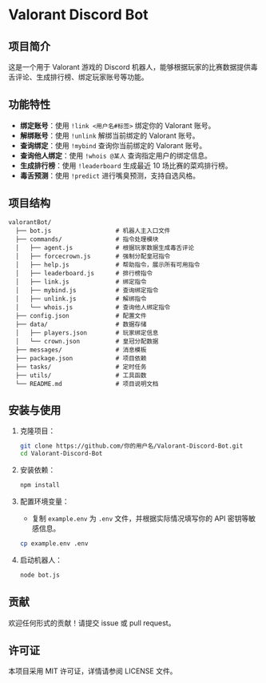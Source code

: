 # Valorant Discord Bot

## 项目简介
这是一个用于 Valorant 游戏的 Discord 机器人，能够根据玩家的比赛数据提供毒舌评论、生成排行榜、绑定玩家账号等功能。

## 功能特性
- **绑定账号**：使用 `!link <用户名#标签>` 绑定你的 Valorant 账号。
- **解绑账号**：使用 `!unlink` 解绑当前绑定的 Valorant 账号。
- **查询绑定**：使用 `!mybind` 查询你当前绑定的 Valorant 账号。
- **查询他人绑定**：使用 `!whois @某人` 查询指定用户的绑定信息。
- **生成排行榜**：使用 `!leaderboard` 生成最近 10 场比赛的菜鸡排行榜。
- **毒舌预测**：使用 `!predict` 进行嘴臭预测，支持自选风格。

## 项目结构
```
valorantBot/
  ├── bot.js                  # 机器人主入口文件
  ├── commands/               # 指令处理模块
  │   ├── agent.js            # 根据玩家数据生成毒舌评论
  │   ├── forcecrown.js       # 强制分配皇冠指令
  │   ├── help.js             # 帮助指令，展示所有可用指令
  │   ├── leaderboard.js      # 排行榜指令
  │   ├── link.js             # 绑定指令
  │   ├── mybind.js           # 查询绑定指令
  │   ├── unlink.js           # 解绑指令
  │   └── whois.js            # 查询他人绑定指令
  ├── config.json             # 配置文件
  ├── data/                   # 数据存储
  │   ├── players.json        # 玩家绑定信息
  │   └── crown.json          # 皇冠分配数据
  ├── messages/               # 消息模板
  ├── package.json            # 项目依赖
  ├── tasks/                  # 定时任务
  ├── utils/                  # 工具函数
  └── README.md               # 项目说明文档
```

## 安装与使用
1. 克隆项目：
   ```bash
   git clone https://github.com/你的用户名/Valorant-Discord-Bot.git
   cd Valorant-Discord-Bot
   ```

2. 安装依赖：
   ```bash
   npm install
   ```

3. 配置环境变量：
   - 复制 `example.env` 为 `.env` 文件，并根据实际情况填写你的 API 密钥等敏感信息。
   ```bash
   cp example.env .env
   ```

4. 启动机器人：
   ```bash
   node bot.js
   ```

## 贡献
欢迎任何形式的贡献！请提交 issue 或 pull request。

## 许可证
本项目采用 MIT 许可证，详情请参阅 LICENSE 文件。 